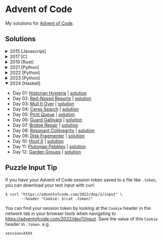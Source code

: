 # Advent of Code

My solutions for [Advent of Code](https://adventofcode.com).

## Solutions

<details>
<summary>2015 [Javascript]</summary>

- Day 01: [Not Quite Lisp](https://adventofcode.com/2015/day/1) | [source](./2015/src/day01.ts)
- Day 02: [I Was Told There Would Be No Math](https://adventofcode.com/2015/day/2) | [source](./2015/src/day02.ts)
- Day 03: [Perfectly Spherical Houses in a Vacuum](https://adventofcode.com/2015/day/3) | [source](./2015/src/day03.ts)
- Day 04: [The Ideal Stocking Stuffer](https://adventofcode.com/2015/day/4) | [source](./2015/src/day04.ts)
- Day 05: [Doesn't He Have Intern-Elves For This?](https://adventofcode.com/2015/day/5) | [source](./2015/src/day05.ts)
- Day 06: [Probably a Fire Hazard](https://adventofcode.com/2015/day/6) | [source](./2015/src/day06.ts)

</details>

<details>
<summary>2017 [C]</summary>

* Day 01: [Inverse Captcha](https://adventofcode.com/2017/day/1) | [solution](./2017/src/201701.c)
* Day 02: [Corruption Checksum](https://adventofcode.com/2017/day/2) | [solution](./2017/src/201702.c)

</details>

<details>
<summary>2019 [Rust]</summary>

- Day 01: [The Tyranny of the Rocket Equation](https://adventofcode.com/2019/day/1) | [solution](./2019/src/bin/day01.rs)

</details>

<details>
<summary>2021 [Python]</summary>

- Day 01: [Sonar Sweep](https://adventofcode.com/2021/day/1) | [solution](./2021/day01.py)
- Day 02: [Dive!](https://adventofcode.com/2021/day/2) | [solution](./2021/day02.py)
- Day 03: [Binary Diagnostic](https://adventofcode.com/2021/day/3) | [solution](./2021/day03.py)
- Day 04: [Giant Squid](https://adventofcode.com/2021/day/4) | [solution](./2021/day04.py)
- Day 05: [Hydrothermal Venture](https://adventofcode.com/2021/day/5) | [solution](./2021/day05.py)
- Day 06: [Lanternfish](https://adventofcode.com/2021/day/6) | [solution](./2021/day06.py)
- Day 07: [The Treachery of Whales](https://adventofcode.com/2021/day/7) | [solution](./2021/day07.py)
- Day 08: [Seven Segment Search](https://adventofcode.com/2021/day/8) | [solution](./2021/day08.py)
- Day 09: [Smoke Basin](https://adventofcode.com/2021/day/9) | [solution](./2021/day09.py)
- Day 10: [Syntax Scoring](https://adventofcode.com/2021/day/10) | [solution](./2021/day10.py)
- Day 11: [Dumbo Octopus](https://adventofcode.com/2021/day/11) | [solution](./2021/day11.py)
- Day 12: [Passage Pathing](https://adventofcode.com/2021/day/12) | [solution](./2021/day12.py)
- Day 13: [Transparent Origami](https://adventofcode.com/2021/day/13) | [solution](./2021/day13.py)
- Day 14: [Extended Polymerization](https://adventofcode.com/2021/day/14) | [solution](./2021/day14.py)
- Day 15: [Chiton](https://adventofcode.com/2021/day/15) | [solution](./2021/day15.py)
- Day 16: [Packet Decoder](https://adventofcode.com/2021/day/16) | [solution](./2021/day16.py)
- Day 17: [Trick Shot](https://adventofcode.com/2021/day/17) | [solution](./2021/day17.py)
- Day 18: [Snailfish](https://adventofcode.com/2021/day/18) | [solution](./2021/day18.py)
- Day 19: [Beacon Scanner](https://adventofcode.com/2021/day/19) | [solution](./2021/day19.py)
- Day 20: [Trench Map](https://adventofcode.com/2021/day/20) | [solution](./2021/day20.py)
- Day 21: [Dirac Dice](https://adventofcode.com/2021/day/21) | [solution](./2021/day21.py)
- Day 22: [Reactor Reboot](https://adventofcode.com/2021/day/22) | [solution](./2021/day22.py)

</details>

<details>
<summary>2022 [Python]</summary>

- Day 01: [Calorie Counting](https://adventofcode.com/2022/day/1) | [solution](./2022/day01.py)
- Day 02: [Rock Paper Scissors](https://adventofcode.com/2022/day/2) | [solution](./2022/day02.py)
- Day 03: [Rucksack Reorganization](https://adventofcode.com/2022/day/3) | [solution](./2022/day03.py)
- Day 04: [Camp Cleanup](https://adventofcode.com/2022/day/4) | [solution](./2022/day04.py)
- Day 05: [Supply Stacks](https://adventofcode.com/2022/day/5) | [solution](./2022/day05.py)
- Day 06: [Tuning Trouble](https://adventofcode.com/2022/day/6) | [solution](./2022/day06.py)
- Day 07: [No Space Left On Device](https://adventofcode.com/2022/day/7) | [solution](./2022/day07.py)
- Day 08: [Treetop Tree House](https://adventofcode.com/2022/day/8) | [solution](./2022/day08.py)
- Day 09: [Rope Bridge](https://adventofcode.com/2022/day/9) | [solution](./2022/day09.py)
- Day 10: [Cathode-Ray Tube](https://adventofcode.com/2022/day/10) | [solution](./2022/day10.py)
- Day 11: [Monkey in the Middle](https://adventofcode.com/2022/day/11) | [solution](./2022/day11.py)
- Day 12: [Hill Climbing Algorithm](https://adventofcode.com/2022/day/12) | [solution](./2022/day12.py)
- Day 13: [Distress Signal](https://adventofcode.com/2022/day/13) | [solution](./2022/day13.py)
- Day 14: [Regolith Reservoir](https://adventofcode.com/2022/day/14) | [solution](./2022/day14.py)
- Day 15: [Beacon Exclusion Zone](https://adventofcode.com/2022/day/15) | [solution](./2022/day15.py)
- Day 16: [Proboscidea Volcanium](https://adventofcode.com/2022/day/16) | [solution](./2022/day16.py)
- Day 17: [Pyroclastic Flow](https://adventofcode.com/2022/day/17) | [solution](./2022/day17.py)
- Day 18: [Boiling Boulders](https://adventofcode.com/2022/day/18) | [solution](./2022/day18.py)
- Day 19: [Not Enough Minerals](https://adventofcode.com/2022/day/19) | [solution](./2022/day19.py)
- Day 20: [Grove Positioning System](https://adventofcode.com/2022/day/20) | [solution](./2022/day20.py)
- Day 21: [Monkey Math](https://adventofcode.com/2022/day/21) | [solution](./2022/day21.py)
- Day 22: [Monkey Map](https://adventofcode.com/2022/day/22) | [solution](./2022/day22.py)
- Day 23: [Unstable Diffusion](https://adventofcode.com/2022/day/23) | [solution](./2022/day23.py)

</details>

<details>
<summary>2023 [Python]</summary>

- Day 01: [Trebuchet?!](https://adventofcode.com/2023/day/1) | [solution](./2023/day01.py)
- Day 02: [Cube Conundrum](https://adventofcode.com/2023/day/2) | [solution](./2023/day02.py)
- Day 03: [Gear Ratios](https://adventofcode.com/2023/day/3) | [solution](./2023/day03.py)
- Day 04: [Scratchcards](https://adventofcode.com/2023/day/4) | [solution](./2023/day04.py)
- Day 05: [If You Give A Seed A Fertilizer](https://adventofcode.com/2023/day/5) | [solution](./2023/day05.py)
- Day 06: [Wait For It](https://adventofcode.com/2023/day/6) | [solution](./2023/day06.py)
- Day 07: [Camel Cards](https://adventofcode.com/2023/day/7) | [solution](./2023/day07.py)
- Day 08: [Haunted Wasteland](https://adventofcode.com/2023/day/8) | [solution](./2023/day08.py)
- Day 09: [Mirage Maintenance](https://adventofcode.com/2023/day/9) | [solution](./2023/day09.py)
- Day 10: [Pipe Maze](https://adventofcode.com/2023/day/10) | [solution](./2023/day10.py)
- Day 11: [Cosmic Expansion](https://adventofcode.com/2023/day/11) | [solution](./2023/day11.py)
- Day 12: [Hot Springs](https://adventofcode.com/2023/day/12) | [solution](./2023/day12.py)
- Day 13: [Point of Incidence](https://adventofcode.com/2023/day/13) | [solution](./2023/day13.py)
- Day 14: [Parabolic Reflector Dish](https://adventofcode.com/2023/day/14) | [solution](./2023/day14.py)
- Day 15: [Lens Library](https://adventofcode.com/2023/day/15) | [solution](./2023/day15.py)
- Day 16: [The Floor Will Be Lava](https://adventofcode.com/2023/day/16) | [solution](./2023/day16.py)

</details>

<details open>
<summary>2024 [Haskell]</summary>

- Day 01: [Historian Hysteria](https://adventofcode.com/2024/day/1) | [solution](./2024/solutions/Day01.hs)
- Day 02: [Red-Nosed Reports](https://adventofcode.com/2024/day/2) | [solution](./2024/solutions/Day02.hs)
- Day 03: [Mull It Over](https://adventofcode.com/2024/day/3) | [solution](./2024/solutions/Day03.hs)
- Day 04: [Ceres Search](https://adventofcode.com/2024/day/4) | [solution](./2024/solutions/Day04.hs)
- Day 05: [Print Queue](https://adventofcode.com/2024/day/5) | [solution](./2024/solutions/Day05.hs)
- Day 06: [Guard Gallivant](https://adventofcode.com/2024/day/6) | [solution](./2024/solutions/Day06.hs)
- Day 07: [Bridge Repair](https://adventofcode.com/2024/day/7) | [solution](./2024/solutions/Day07.hs)
- Day 08: [Resonant Collinearity](https://adventofcode.com/2024/day/8) | [solution](./2024/solutions/Day08.hs)
- Day 09: [Disk Fragmenter](https://adventofcode.com/2024/day/9) | [solution](./2024/solutions/Day09.hs)
- Day 10: [Hoof It](https://adventofcode.com/2024/day/10) | [solution](./2024/solutions/Day10.hs)
- Day 11: [Plutonian Pebbles](https://adventofcode.com/2024/day/11) | [solution](./2024/solutions/Day11.hs)
- Day 12: [Garden Groups](https://adventofcode.com/2024/day/12) | [solution](./2024/solutions/Day12.hs)

</details>

## Puzzle Input Tip

If you have your Advent of Code session token saved to a file like `.token`, you can download your test input with curl:
```
$ curl "https://adventofcode.com/2022/day/1/input" \
       --header "Cookie: $(cat .token)"
```
You can find your session token by looking at the `Cookie` header in the network tab
in your browser tools when navigating to https://adventofcode.com/2022/day/1/input.
Save the value of this `Cookie` header in `.token`. e.g.
```
session=XXXX
```
